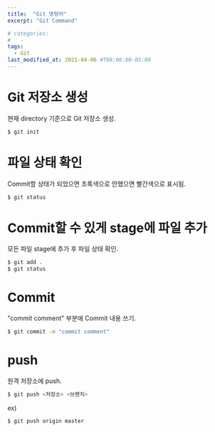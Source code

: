 ```yaml
---
title:  "Git 명령어"
excerpt: "Git Command"

# categories: 
#   - 
tags:
  - Git
last_modified_at: 2021-04-06 #T08:06:00-05:00
---
```


# Git 저장소 생성
현재 directory 기준으로 Git 저장소 생성.
```bash
$ git init
```

# 파일 상태 확인
Commit할 상태가 되었으면 초록색으로 안했으면 빨간색으로 표시됨.
```bash
$ git status
```

# Commit할 수 있게 stage에 파일 추가
모든 파일 stage에 추가 후 파일 상태 확인.
```bash
$ git add .
$ git status
```

# Commit
"commit comment" 부분에 Commit 내용 쓰기.
```bash
$ git commit -m "commit comment"
```

# push
원격 저장소에 push.
```bash
$ git push <저장소> <브랜치>
```
ex)
```bash
$ git push origin master
```